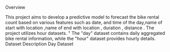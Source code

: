 Overview


This project aims to develop a predictive model to forecast the bike rental count based on various features such as date, 
and time of the day,name of start with location ,name of end with location , duration , distance    .
The project utilizes hour datasets.
" The "day" dataset contains daily aggregated bike rental information,
while the "hour" dataset provides hourly details. Dataset Description Day Dataset
